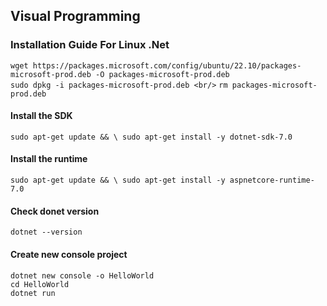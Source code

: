 ## Visual Programming
### Installation Guide For Linux .Net

``
wget https://packages.microsoft.com/config/ubuntu/22.10/packages-microsoft-prod.deb -O packages-microsoft-prod.deb
``
<br/>
``
sudo dpkg -i packages-microsoft-prod.deb
<br/>
``
``
rm packages-microsoft-prod.deb
``
#### Install the SDK
``
sudo apt-get update && \
sudo apt-get install -y dotnet-sdk-7.0
``

#### Install the runtime
``
sudo apt-get update && \
sudo apt-get install -y aspnetcore-runtime-7.0
``
#### Check donet version
``
dotnet --version
``

#### Create new console project

``dotnet new console -o HelloWorld`` <br/>
``cd HelloWorld`` <br/>
``dotnet run``
